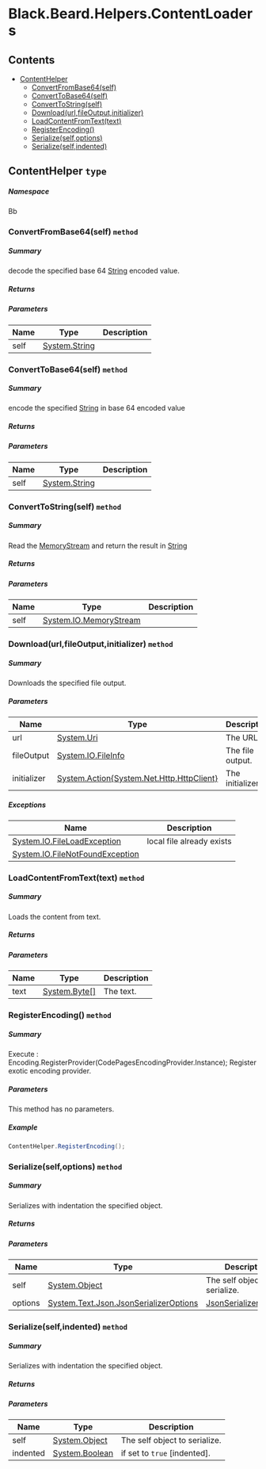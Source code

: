 <a name='assembly'></a>
# Black.Beard.Helpers.ContentLoaders

## Contents

- [ContentHelper](#T-Bb-ContentHelper 'Bb.ContentHelper')
  - [ConvertFromBase64(self)](#M-Bb-ContentHelper-ConvertFromBase64-System-String- 'Bb.ContentHelper.ConvertFromBase64(System.String)')
  - [ConvertToBase64(self)](#M-Bb-ContentHelper-ConvertToBase64-System-String- 'Bb.ContentHelper.ConvertToBase64(System.String)')
  - [ConvertToString(self)](#M-Bb-ContentHelper-ConvertToString-System-IO-MemoryStream- 'Bb.ContentHelper.ConvertToString(System.IO.MemoryStream)')
  - [Download(url,fileOutput,initializer)](#M-Bb-ContentHelper-Download-System-Uri,System-IO-FileInfo,System-Action{System-Net-Http-HttpClient}- 'Bb.ContentHelper.Download(System.Uri,System.IO.FileInfo,System.Action{System.Net.Http.HttpClient})')
  - [LoadContentFromText(text)](#M-Bb-ContentHelper-LoadContentFromText-System-Byte[]- 'Bb.ContentHelper.LoadContentFromText(System.Byte[])')
  - [RegisterEncoding()](#M-Bb-ContentHelper-RegisterEncoding 'Bb.ContentHelper.RegisterEncoding')
  - [Serialize(self,options)](#M-Bb-ContentHelper-Serialize-System-Object,System-Text-Json-JsonSerializerOptions- 'Bb.ContentHelper.Serialize(System.Object,System.Text.Json.JsonSerializerOptions)')
  - [Serialize(self,indented)](#M-Bb-ContentHelper-Serialize-System-Object,System-Boolean- 'Bb.ContentHelper.Serialize(System.Object,System.Boolean)')

<a name='T-Bb-ContentHelper'></a>
## ContentHelper `type`

##### Namespace

Bb

<a name='M-Bb-ContentHelper-ConvertFromBase64-System-String-'></a>
### ConvertFromBase64(self) `method`

##### Summary

decode the specified base 64 [String](http://msdn.microsoft.com/query/dev14.query?appId=Dev14IDEF1&l=EN-US&k=k:System.String 'System.String') encoded value.

##### Returns



##### Parameters

| Name | Type | Description |
| ---- | ---- | ----------- |
| self | [System.String](http://msdn.microsoft.com/query/dev14.query?appId=Dev14IDEF1&l=EN-US&k=k:System.String 'System.String') |  |

<a name='M-Bb-ContentHelper-ConvertToBase64-System-String-'></a>
### ConvertToBase64(self) `method`

##### Summary

encode the specified [String](http://msdn.microsoft.com/query/dev14.query?appId=Dev14IDEF1&l=EN-US&k=k:System.String 'System.String') in base 64 encoded value

##### Returns



##### Parameters

| Name | Type | Description |
| ---- | ---- | ----------- |
| self | [System.String](http://msdn.microsoft.com/query/dev14.query?appId=Dev14IDEF1&l=EN-US&k=k:System.String 'System.String') |  |

<a name='M-Bb-ContentHelper-ConvertToString-System-IO-MemoryStream-'></a>
### ConvertToString(self) `method`

##### Summary

Read the [MemoryStream](http://msdn.microsoft.com/query/dev14.query?appId=Dev14IDEF1&l=EN-US&k=k:System.IO.MemoryStream 'System.IO.MemoryStream') and return the result in [String](http://msdn.microsoft.com/query/dev14.query?appId=Dev14IDEF1&l=EN-US&k=k:System.String 'System.String')

##### Returns



##### Parameters

| Name | Type | Description |
| ---- | ---- | ----------- |
| self | [System.IO.MemoryStream](http://msdn.microsoft.com/query/dev14.query?appId=Dev14IDEF1&l=EN-US&k=k:System.IO.MemoryStream 'System.IO.MemoryStream') |  |

<a name='M-Bb-ContentHelper-Download-System-Uri,System-IO-FileInfo,System-Action{System-Net-Http-HttpClient}-'></a>
### Download(url,fileOutput,initializer) `method`

##### Summary

Downloads the specified file output.

##### Parameters

| Name | Type | Description |
| ---- | ---- | ----------- |
| url | [System.Uri](http://msdn.microsoft.com/query/dev14.query?appId=Dev14IDEF1&l=EN-US&k=k:System.Uri 'System.Uri') | The URL. |
| fileOutput | [System.IO.FileInfo](http://msdn.microsoft.com/query/dev14.query?appId=Dev14IDEF1&l=EN-US&k=k:System.IO.FileInfo 'System.IO.FileInfo') | The file output. |
| initializer | [System.Action{System.Net.Http.HttpClient}](http://msdn.microsoft.com/query/dev14.query?appId=Dev14IDEF1&l=EN-US&k=k:System.Action 'System.Action{System.Net.Http.HttpClient}') | The initializer. |

##### Exceptions

| Name | Description |
| ---- | ----------- |
| [System.IO.FileLoadException](http://msdn.microsoft.com/query/dev14.query?appId=Dev14IDEF1&l=EN-US&k=k:System.IO.FileLoadException 'System.IO.FileLoadException') | local file already exists |
| [System.IO.FileNotFoundException](http://msdn.microsoft.com/query/dev14.query?appId=Dev14IDEF1&l=EN-US&k=k:System.IO.FileNotFoundException 'System.IO.FileNotFoundException') |  |

<a name='M-Bb-ContentHelper-LoadContentFromText-System-Byte[]-'></a>
### LoadContentFromText(text) `method`

##### Summary

Loads the content from text.

##### Returns



##### Parameters

| Name | Type | Description |
| ---- | ---- | ----------- |
| text | [System.Byte[]](http://msdn.microsoft.com/query/dev14.query?appId=Dev14IDEF1&l=EN-US&k=k:System.Byte[] 'System.Byte[]') | The text. |

<a name='M-Bb-ContentHelper-RegisterEncoding'></a>
### RegisterEncoding() `method`

##### Summary

Execute : Encoding.RegisterProvider(CodePagesEncodingProvider.Instance);
Register exotic encoding provider.

##### Parameters

This method has no parameters.

##### Example

```csharp
ContentHelper.RegisterEncoding();
```

<a name='M-Bb-ContentHelper-Serialize-System-Object,System-Text-Json-JsonSerializerOptions-'></a>
### Serialize(self,options) `method`

##### Summary

Serializes with indentation the specified object.

##### Returns



##### Parameters

| Name | Type | Description |
| ---- | ---- | ----------- |
| self | [System.Object](http://msdn.microsoft.com/query/dev14.query?appId=Dev14IDEF1&l=EN-US&k=k:System.Object 'System.Object') | The self object to serialize. |
| options | [System.Text.Json.JsonSerializerOptions](http://msdn.microsoft.com/query/dev14.query?appId=Dev14IDEF1&l=EN-US&k=k:System.Text.Json.JsonSerializerOptions 'System.Text.Json.JsonSerializerOptions') | [JsonSerializerOptions](http://msdn.microsoft.com/query/dev14.query?appId=Dev14IDEF1&l=EN-US&k=k:System.Text.Json.JsonSerializerOptions 'System.Text.Json.JsonSerializerOptions') |

<a name='M-Bb-ContentHelper-Serialize-System-Object,System-Boolean-'></a>
### Serialize(self,indented) `method`

##### Summary

Serializes with indentation the specified object.

##### Returns



##### Parameters

| Name | Type | Description |
| ---- | ---- | ----------- |
| self | [System.Object](http://msdn.microsoft.com/query/dev14.query?appId=Dev14IDEF1&l=EN-US&k=k:System.Object 'System.Object') | The self object to serialize. |
| indented | [System.Boolean](http://msdn.microsoft.com/query/dev14.query?appId=Dev14IDEF1&l=EN-US&k=k:System.Boolean 'System.Boolean') | if set to `true` [indented]. |
